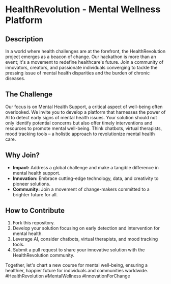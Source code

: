 # HealthRevolution - Mental Wellness Platform

## Description
In a world where health challenges are at the forefront, the HealthRevolution project emerges as a beacon of change. Our hackathon is more than an event; it's a movement to redefine healthcare's future. Join a community of innovators, creators, and passionate individuals converging to tackle the pressing issue of mental health disparities and the burden of chronic diseases.

## The Challenge
Our focus is on Mental Health Support, a critical aspect of well-being often overlooked. We invite you to develop a platform that harnesses the power of AI to detect early signs of mental health issues. Your solution should not only identify potential concerns but also offer timely interventions and resources to promote mental well-being. Think chatbots, virtual therapists, mood tracking tools – a holistic approach to revolutionize mental health care.

## Why Join?
- **Impact:** Address a global challenge and make a tangible difference in mental health support.
- **Innovation:** Embrace cutting-edge technology, data, and creativity to pioneer solutions.
- **Community:** Join a movement of change-makers committed to a brighter future for all.

## How to Contribute
1. Fork this repository.
2. Develop your solution focusing on early detection and intervention for mental health.
3. Leverage AI, consider chatbots, virtual therapists, and mood tracking tools.
4. Submit a pull request to share your innovative solution with the HealthRevolution community.

Together, let's chart a new course for mental well-being, ensuring a healthier, happier future for individuals and communities worldwide. #HealthRevolution #MentalWellness #InnovationForChange
